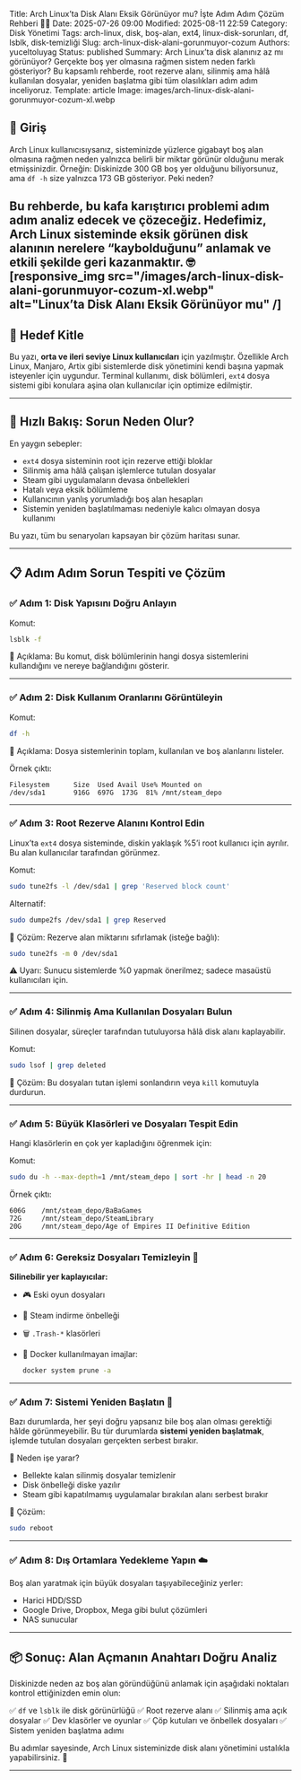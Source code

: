 Title: Arch Linux’ta Disk Alanı Eksik Görünüyor mu? İşte Adım Adım Çözüm Rehberi 🧹💾
Date: 2025-07-26 09:00
Modified: 2025-08-11 22:59
Category: Disk Yönetimi
Tags: arch-linux, disk, boş-alan, ext4, linux-disk-sorunları, df, lsblk, disk-temizliği
Slug: arch-linux-disk-alani-gorunmuyor-cozum
Authors: yuceltoluyag
Status: published
Summary: Arch Linux’ta disk alanınız az mı görünüyor? Gerçekte boş yer olmasına rağmen sistem neden farklı gösteriyor? Bu kapsamlı rehberde, root rezerve alanı, silinmiş ama hâlâ kullanılan dosyalar, yeniden başlatma gibi tüm olasılıkları adım adım inceliyoruz.
Template: article
Image: images/arch-linux-disk-alani-gorunmuyor-cozum-xl.webp





## 🎯 Giriş

Arch Linux kullanıcısıysanız, sisteminizde yüzlerce gigabayt boş alan olmasına rağmen neden yalnızca belirli bir miktar görünür olduğunu merak etmişsinizdir. Örneğin: Diskinizde 300 GB boş yer olduğunu biliyorsunuz, ama `df -h` size yalnızca 173 GB gösteriyor. Peki neden?

Bu rehberde, bu kafa karıştırıcı problemi adım adım analiz edecek ve çözeceğiz. Hedefimiz, **Arch Linux sisteminde eksik görünen disk alanının nerelere “kaybolduğunu”** anlamak ve etkili şekilde geri kazanmaktır. 🤓
[responsive_img src="/images/arch-linux-disk-alani-gorunmuyor-cozum-xl.webp" alt="Linux’ta Disk Alanı Eksik Görünüyor mu" /]
---

## 👤 Hedef Kitle

Bu yazı, **orta ve ileri seviye Linux kullanıcıları** için yazılmıştır. Özellikle Arch Linux, Manjaro, Artix gibi sistemlerde disk yönetimini kendi başına yapmak isteyenler için uygundur. Terminal kullanımı, disk bölümleri, `ext4` dosya sistemi gibi konulara aşina olan kullanıcılar için optimize edilmiştir.

---

## 🧠 Hızlı Bakış: Sorun Neden Olur?

En yaygın sebepler:

* `ext4` dosya sisteminin root için rezerve ettiği bloklar
* Silinmiş ama hâlâ çalışan işlemlerce tutulan dosyalar
* Steam gibi uygulamaların devasa önbellekleri
* Hatalı veya eksik bölümleme
* Kullanıcının yanlış yorumladığı boş alan hesapları
* Sistemin yeniden başlatılmaması nedeniyle kalıcı olmayan dosya kullanımı

Bu yazı, tüm bu senaryoları kapsayan bir çözüm haritası sunar.

---

## 📋 Adım Adım Sorun Tespiti ve Çözüm

### ✅ Adım 1: Disk Yapısını Doğru Anlayın

Komut:

```bash
lsblk -f
```

🔎 Açıklama: Bu komut, disk bölümlerinin hangi dosya sistemlerini kullandığını ve nereye bağlandığını gösterir.



---

### ✅ Adım 2: Disk Kullanım Oranlarını Görüntüleyin

Komut:

```bash
df -h
```

🔎 Açıklama: Dosya sistemlerinin toplam, kullanılan ve boş alanlarını listeler.

Örnek çıktı:

```
Filesystem      Size  Used Avail Use% Mounted on
/dev/sda1       916G  697G  173G  81% /mnt/steam_depo
```



---

### ✅ Adım 3: Root Rezerve Alanını Kontrol Edin

Linux’ta `ext4` dosya sisteminde, diskin yaklaşık %5’i root kullanıcı için ayrılır. Bu alan kullanıcılar tarafından görünmez.

Komut:

```bash
sudo tune2fs -l /dev/sda1 | grep 'Reserved block count'
```

Alternatif:

```bash
sudo dumpe2fs /dev/sda1 | grep Reserved
```

🔧 Çözüm:
Rezerve alan miktarını sıfırlamak (isteğe bağlı):

```bash
sudo tune2fs -m 0 /dev/sda1
```



⚠️ Uyarı: Sunucu sistemlerde %0 yapmak önerilmez; sadece masaüstü kullanıcıları için.

---

### ✅ Adım 4: Silinmiş Ama Kullanılan Dosyaları Bulun

Silinen dosyalar, süreçler tarafından tutuluyorsa hâlâ disk alanı kaplayabilir.

Komut:

```bash
sudo lsof | grep deleted
```

🔧 Çözüm:
Bu dosyaları tutan işlemi sonlandırın veya `kill` komutuyla durdurun.



---

### ✅ Adım 5: Büyük Klasörleri ve Dosyaları Tespit Edin

Hangi klasörlerin en çok yer kapladığını öğrenmek için:

Komut:

```bash
sudo du -h --max-depth=1 /mnt/steam_depo | sort -hr | head -n 20
```

Örnek çıktı:

```
606G    /mnt/steam_depo/BaBaGames
72G     /mnt/steam_depo/SteamLibrary
20G     /mnt/steam_depo/Age of Empires II Definitive Edition
```



---

### ✅ Adım 6: Gereksiz Dosyaları Temizleyin 🧹

**Silinebilir yer kaplayıcılar:**

* 🎮 Eski oyun dosyaları
* 🧱 Steam indirme önbelleği
* 🗑️ `.Trash-*` klasörleri
* 🐳 Docker kullanılmayan imajlar:

  ```bash
  docker system prune -a
  ```



---

### ✅ Adım 7: Sistemi Yeniden Başlatın 🔁

Bazı durumlarda, her şeyi doğru yapsanız bile boş alan olması gerektiği hâlde görünmeyebilir. Bu tür durumlarda **sistemi yeniden başlatmak**, işlemde tutulan dosyaları gerçekten serbest bırakır.

🔎 Neden işe yarar?

* Bellekte kalan silinmiş dosyalar temizlenir
* Disk önbelleği diske yazılır
* Steam gibi kapatılmamış uygulamalar bırakılan alanı serbest bırakır

🔧 Çözüm:

```bash
sudo reboot
```



---

### ✅ Adım 8: Dış Ortamlara Yedekleme Yapın ☁️

Boş alan yaratmak için büyük dosyaları taşıyabileceğiniz yerler:

* Harici HDD/SSD
* Google Drive, Dropbox, Mega gibi bulut çözümleri
* NAS sunucular



---

## 📦 Sonuç: Alan Açmanın Anahtarı Doğru Analiz

Diskinizde neden az boş alan göründüğünü anlamak için aşağıdaki noktaları kontrol ettiğinizden emin olun:

✅ `df` ve `lsblk` ile disk görünürlüğü
✅ Root rezerve alanı
✅ Silinmiş ama açık dosyalar
✅ Dev klasörler ve oyunlar
✅ Çöp kutuları ve önbellek dosyaları
✅ Sistem yeniden başlatma adımı

Bu adımlar sayesinde, Arch Linux sisteminizde disk alanı yönetimini ustalıkla yapabilirsiniz. 🧠

---


